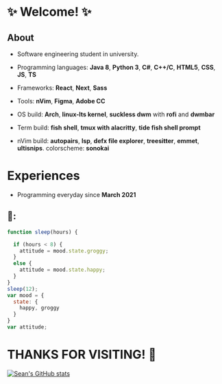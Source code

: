 # :sparkles: Welcome! :sparkles:

## About

* Software engineering student in university.
* Programming languages: **Java 8**, **Python 3**, **C#**, **C++/C**, **HTML5**, **CSS**, **JS**, **TS**
* Frameworks: **React**, **Next**, **Sass**
* Tools: **nVim**, **Figma**, **Adobe CC**

* OS build: **Arch**, **linux-lts kernel**, **suckless dwm** with **rofi** and **dwmbar**
* Term build: **fish shell**, **tmux with alacritty**, **tide fish shell prompt**
* nVim build: **autopairs**, **lsp**, **defx file explorer**, **treesitter**, **emmet**, **ultisnips**. colorscheme: **sonokai**

# Experiences

* Programming everyday since **March 2021**

## 🌊:
```javascript
function sleep(hours) {

  if (hours < 8) {
    attitude = mood.state.groggy;
  }
  else {
    attitude = mood.state.happy;
  }
}
sleep(12);
var mood = {
  state: {
    happy, groggy
  }
}
var attitude;
```

# THANKS FOR VISITING! 🌌
[![Sean's GitHub stats](https://github-readme-stats.vercel.app/api?username=szeanx)](https://github.com/anuraghazra/github-readme-stats)
